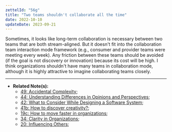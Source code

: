 ```yaml
---
zettelId: "56g"
title: "Two teams shouldn't collaborate all the time"
date: 2022-10-10
updateDate: 2023-09-21
---
```


Sometimes, it looks like long-term collaboration is necessary between two teams that are both stream-aligned. But it doesn't fit into the collaboration team interaction mode framework (e.g., consumer and provider teams were meeting every week). Any friction between these teams should be avoided (if the goal is not discovery or innovation) because its cost will be high. I think organizations shouldn't have many teams in collaboration mode, although it is highly attractive to imagine collaborating teams closely.

---

- **Related Note(s):**
  - [49: Accidental Complexity](/notes/49/);
  - [44: Understanding Differences in Opinions and Perspectives](/notes/44/);
  - [42: What to Consider While Designing a Software System](/notes/42/);
  - [41b: How to discover creativity?](/notes/41b/);
  - [19c: How to move faster in organizations](/notes/19c/);
  - [34: Clarity in Organizations](/notes/34/);
  - [20: Influencing Others](/notes/20/);
